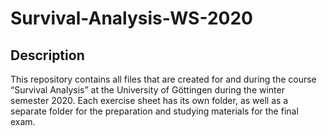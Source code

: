 Survival-Analysis-WS-2020
================

## Description

This repository contains all files that are created for and during the
course “Survival Analysis” at the University of Göttingen during the
winter semester 2020. Each exercise sheet has its own folder, as well as
a separate folder for the preparation and studying materials for the
final exam.
